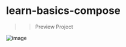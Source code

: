 # learn-basics-compose

>> Preview Project

![image](https://user-images.githubusercontent.com/53375007/219837721-1158dabd-22da-4136-898f-f3c7c0644223.png)
